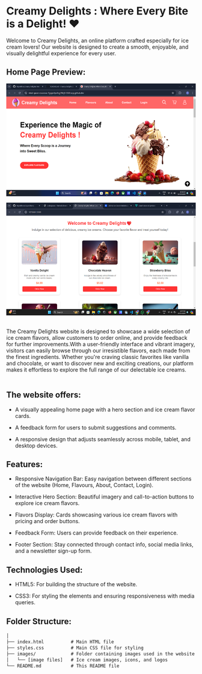 
# Creamy Delights : Where Every Bite is a Delight! ❤️

Welcome to Creamy Delights, an online platform crafted especially for ice cream lovers! Our website is designed to create a smooth, enjoyable, and visually delightful experience for every user. 

## Home Page Preview:

<img src="./images/shop-ss.png" height=300px><br>

<img src="./images/cards-ss.png" height=300px><br><br>

The Creamy Delights website is designed to showcase a wide selection of ice cream flavors, allow customers to order online, and provide feedback for further improvements.With a user-friendly interface and vibrant imagery, visitors can easily browse through our irresistible flavors, each made from the finest ingredients. Whether you're craving classic favorites like vanilla and chocolate, or want to discover new and exciting creations, our platform makes it effortless to explore the full range of our delectable ice creams.
<br><br>

## The website offers:

- A visually appealing home page with a hero section and ice cream flavor cards.

- A feedback form for users to submit suggestions and comments.

- A responsive design that adjusts seamlessly across mobile, tablet, and desktop devices.


## Features:
- Responsive Navigation Bar: Easy navigation between different sections of the website (Home, Flavours, About, Contact, Login).

- Interactive Hero Section: Beautiful imagery and call-to-action buttons to explore ice cream flavors.

- Flavors Display: Cards showcasing various ice cream flavors with pricing and order buttons.

- Feedback Form: Users can provide feedback on their experience.

- Footer Section: Stay connected through contact info, social media links, and a newsletter sign-up form.

## Technologies Used:

- HTML5: For building the structure of the website.

- CSS3: For styling the elements and ensuring responsiveness with media queries.

## Folder Structure:
```CreamyDelights/
│
├── index.html          # Main HTML file
├── styles.css          # Main CSS file for styling
├── images/             # Folder containing images used in the website
│   └── [image files]   # Ice cream images, icons, and logos
└── README.md           # This README file
```
